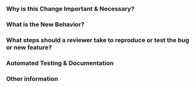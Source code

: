 ### Why is this Change Important & Necessary?
<!-- Include any GitHub issue that is fixed/closed using "Fixes #<number>" or "Closes #<number>" syntax.  
Alternately write "Partially addresses #<number>" or "Related to #<number>" as appropriate. -->

### What is the New Behavior?
<!-- Include before & after screenshots/videos if the user interface has changed. -->

### What steps should a reviewer take to reproduce or test the bug or new feature?

### Automated Testing & Documentation
<!-- Is this feature sufficiently tested by unit tests and end-to-end tests?  
If this PR does not add/update the necessary automated tests, write a new GitHub issue and link it below.  
Is this feature sufficiently documented on submitty.org?
Link related PRs or new GitHub issue to update documentation. -->

### Other information
<!-- Is this a breaking change?  
Does this PR include migrations to update existing installations?  
Are there security concerns with this PR? -->
